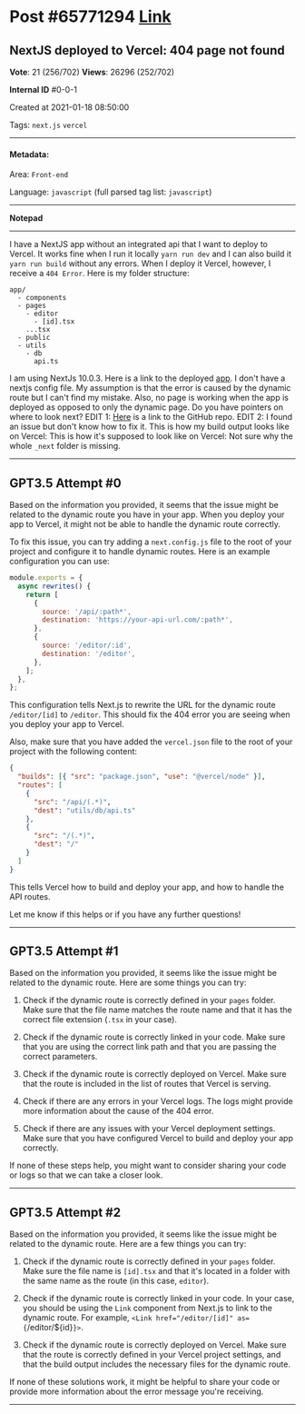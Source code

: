 
# Post \#65771294 [Link](https://stackoverflow.com/questions/65771294/)

## NextJS deployed to Vercel: 404 page not found

**Vote**: 21 (256/702) **Views**: 26296 (252/702) 

**Internal ID** \#0-0-1

Created at 2021-01-18 08:50:00

Tags: `next.js` `vercel`

----------

#### Metadata:

Area: `Front-end`

Language: `javascript` (full parsed tag list: `javascript`)

----------

**Notepad**


----------

I have a NextJS app without an integrated api that I want to deploy to Vercel. It works fine when I run it locally `yarn run dev` and I can also build it `yarn run build` without any errors. When I deploy it Vercel, however, I receive a `404 Error`.
Here is my folder structure:
```
app/
  - components
  - pages
    - editor
      - [id].tsx
    ...tsx
  - public
  - utils
    - db
      api.ts
```

I am using NextJs 10.0.3.
Here is a link to the deployed [app](https://clubhouse-bio-2qgg4rvij.vercel.app).
I don't have a nextjs config file. My assumption is that the error is caused by the dynamic route but I can't find my mistake. Also, no page is working when the app is deployed as opposed to only the dynamic page.
Do you have pointers on where to look next?
EDIT 1:
[Here](https://github.com/JanRuettinger/ClubhouseBio) is a link to the GitHub repo.
EDIT 2:
I found an issue but don't know how to fix it.
This is how my build output looks like on Vercel:
[](https://i.stack.imgur.com/Vfw3p.png)
This is how it's supposed to look like on Vercel:
[](https://i.stack.imgur.com/HKeVr.png)
Not sure why the whole `_next` folder is missing.


----------
        
## GPT3.5 Attempt \#0

Based on the information you provided, it seems that the issue might be related to the dynamic route you have in your app. When you deploy your app to Vercel, it might not be able to handle the dynamic route correctly.

To fix this issue, you can try adding a `next.config.js` file to the root of your project and configure it to handle dynamic routes. Here is an example configuration you can use:

```javascript
module.exports = {
  async rewrites() {
    return [
      {
        source: '/api/:path*',
        destination: 'https://your-api-url.com/:path*',
      },
      {
        source: '/editor/:id',
        destination: '/editor',
      },
    ];
  },
};
```

This configuration tells Next.js to rewrite the URL for the dynamic route `/editor/[id]` to `/editor`. This should fix the 404 error you are seeing when you deploy your app to Vercel.

Also, make sure that you have added the `vercel.json` file to the root of your project with the following content:

```json
{
  "builds": [{ "src": "package.json", "use": "@vercel/node" }],
  "routes": [
    {
      "src": "/api/(.*)",
      "dest": "utils/db/api.ts"
    },
    {
      "src": "/(.*)",
      "dest": "/"
    }
  ]
}
```

This tells Vercel how to build and deploy your app, and how to handle the API routes.

Let me know if this helps or if you have any further questions!

--------

## GPT3.5 Attempt \#1

Based on the information you provided, it seems like the issue might be related to the dynamic route. Here are some things you can try:

1. Check if the dynamic route is correctly defined in your `pages` folder. Make sure that the file name matches the route name and that it has the correct file extension (`.tsx` in your case).

2. Check if the dynamic route is correctly linked in your code. Make sure that you are using the correct link path and that you are passing the correct parameters.

3. Check if the dynamic route is correctly deployed on Vercel. Make sure that the route is included in the list of routes that Vercel is serving.

4. Check if there are any errors in your Vercel logs. The logs might provide more information about the cause of the 404 error.

5. Check if there are any issues with your Vercel deployment settings. Make sure that you have configured Vercel to build and deploy your app correctly.

If none of these steps help, you might want to consider sharing your code or logs so that we can take a closer look.

--------

## GPT3.5 Attempt \#2

Based on the information you provided, it seems like the issue might be related to the dynamic route. Here are a few things you can try:

1. Check if the dynamic route is correctly defined in your `pages` folder. Make sure the file name is `[id].tsx` and that it's located in a folder with the same name as the route (in this case, `editor`).

2. Check if the dynamic route is correctly linked in your code. In your case, you should be using the `Link` component from Next.js to link to the dynamic route. For example, `<Link href="/editor/[id]" as={`/editor/${id}`}>`.

3. Check if the dynamic route is correctly deployed on Vercel. Make sure that the route is correctly defined in your Vercel project settings, and that the build output includes the necessary files for the dynamic route.

If none of these solutions work, it might be helpful to share your code or provide more information about the error message you're receiving.

--------
